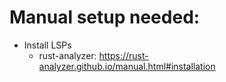 

# Manual setup needed:

- Install LSPs
    - rust-analyzer: https://rust-analyzer.github.io/manual.html#installation
